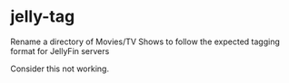 # jelly-tag
Rename a directory of Movies/TV Shows to follow the expected tagging format for JellyFin servers

Consider this not working.